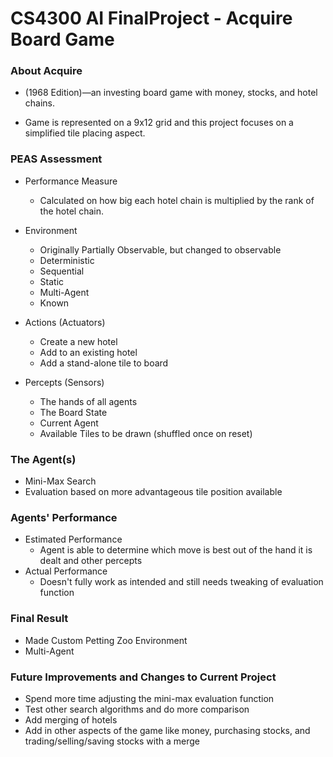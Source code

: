 # CS4300 AI FinalProject - Acquire Board Game

### About Acquire

* (1968 Edition)—an
investing board game with money, stocks, and hotel
chains.

* Game is represented on a 9x12 grid and this
project focuses on a simplified tile placing
aspect.

### PEAS Assessment

* Performance Measure
    * Calculated on how big each hotel chain is multiplied by the rank of the hotel chain.
* Environment
    * Originally Partially Observable, but changed to observable
    * Deterministic
    * Sequential
    * Static
    * Multi-Agent
    * Known
    
* Actions (Actuators)
    * Create a new hotel
    * Add to an existing hotel
    * Add a stand-alone tile to board
* Percepts (Sensors)
    * The hands of all agents
    * The Board State
    * Current Agent
    * Available Tiles to be drawn (shuffled once on reset)


### The Agent(s)
* Mini-Max Search
* Evaluation based on more advantageous tile position available

### Agents' Performance
* Estimated Performance
    * Agent is able to determine which move is best out of the hand it is dealt and other percepts
* Actual Performance
    * Doesn't fully work as intended and still needs tweaking of evaluation function

### Final Result
* Made Custom Petting Zoo Environment
* Multi-Agent

### Future Improvements and Changes to Current Project
* Spend more time adjusting the mini-max evaluation function
* Test other search algorithms and do more comparison
* Add merging of hotels
* Add in other aspects of the game like money, purchasing stocks, and trading/selling/saving stocks with a merge

